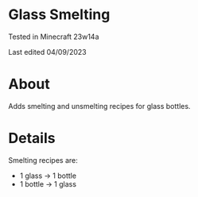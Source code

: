 # Glass Smelting

Tested in Minecraft 23w14a

Last edited 04/09/2023

# About

Adds smelting and unsmelting recipes for glass bottles.

# Details

Smelting recipes are:

 - 1 glass -> 1 bottle
 - 1 bottle -> 1 glass
 
